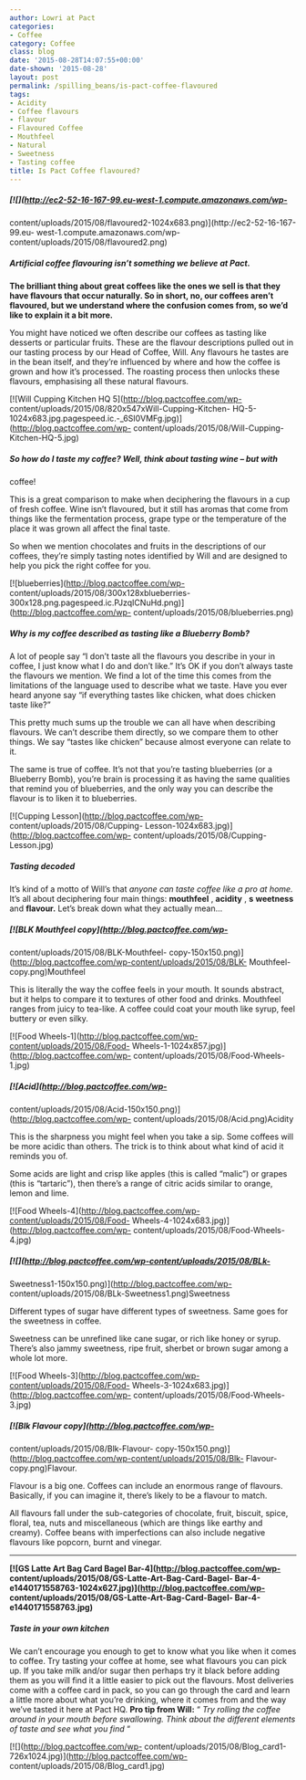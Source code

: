 ```yaml
---
author: Lowri at Pact
categories:
- Coffee
category: Coffee
class: blog
date: '2015-08-28T14:07:55+00:00'
date-shown: '2015-08-28'
layout: post
permalink: /spilling_beans/is-pact-coffee-flavoured
tags:
- Acidity
- Coffee flavours
- flavour
- Flavoured Coffee
- Mouthfeel
- Natural
- Sweetness
- Tasting coffee
title: Is Pact Coffee flavoured?
---
```


##### [![](http://ec2-52-16-167-99.eu-west-1.compute.amazonaws.com/wp-
content/uploads/2015/08/flavoured2-1024x683.png)](http://ec2-52-16-167-99.eu-
west-1.compute.amazonaws.com/wp-content/uploads/2015/08/flavoured2.png)

##### Artificial coffee flavouring isn’t something we believe at Pact.

**The brilliant thing about great coffees like the ones we sell is that they
have flavours that occur naturally. So in short, no, our coffees aren’t
flavoured, but we understand where the confusion comes from, so we’d like to
explain it a bit more.**

You might have noticed we often describe our coffees as tasting like desserts
or particular fruits. These are the flavour descriptions pulled out in our
tasting process by our Head of Coffee, Will. Any flavours he tastes are in the
bean itself, and they’re influenced by where and how the coffee is grown and
how it’s processed. The roasting process then unlocks these flavours,
emphasising all these natural flavours.

[![Will Cupping Kitchen HQ 5](http://blog.pactcoffee.com/wp-
content/uploads/2015/08/820x547xWill-Cupping-Kitchen-
HQ-5-1024x683.jpg.pagespeed.ic.-_6SI0VMFg.jpg)](http://blog.pactcoffee.com/wp-
content/uploads/2015/08/Will-Cupping-Kitchen-HQ-5.jpg)

##### So how do I taste my coffee? Well, think about tasting wine – but with
coffee!

This is a great comparison to make when deciphering the flavours in a cup of
fresh coffee. Wine isn’t flavoured, but it still has aromas that come from
things like the fermentation process, grape type or the temperature of the
place it was grown all affect the final taste.

So when we mention chocolates and fruits in the descriptions of our coffees,
they’re simply tasting notes identified by Will and are designed to help you
pick the right coffee for you.

[![blueberries](http://blog.pactcoffee.com/wp-
content/uploads/2015/08/300x128xblueberries-300x128.png.pagespeed.ic.PJzqICNuHd.png)](http://blog.pactcoffee.com/wp-
content/uploads/2015/08/blueberries.png)

##### Why is my coffee described as tasting like a Blueberry Bomb?

A lot of people say “I don’t taste all the flavours you describe in your in
coffee, I just know what I do and don’t like.” It’s OK if you don’t always
taste the flavours we mention. We find a lot of the time this comes from the
limitations of the language used to describe what we taste. Have you ever
heard anyone say “if everything tastes like chicken, what does chicken taste
like?”

This pretty much sums up the trouble we can all have when describing flavours.
We can’t describe them directly, so we compare them to other things. We say
“tastes like chicken” because almost everyone can relate to it.

The same is true of coffee. It’s not that you’re tasting blueberries (or a
Blueberry Bomb), you’re brain is processing it as having the same qualities
that remind you of blueberries, and the only way you can describe the flavour
is to liken it to blueberries.

[![Cupping Lesson](http://blog.pactcoffee.com/wp-
content/uploads/2015/08/Cupping-
Lesson-1024x683.jpg)](http://blog.pactcoffee.com/wp-
content/uploads/2015/08/Cupping-Lesson.jpg)

##### Tasting decoded

It’s kind of a motto of Will’s that _anyone can taste coffee like a pro at
home._ It’s all about deciphering four main things: **mouthfeel** ,
**acidity** , **s** **weetness** and **flavour.** Let’s break down what they
actually mean…

##### [![BLK Mouthfeel copy](http://blog.pactcoffee.com/wp-
content/uploads/2015/08/BLK-Mouthfeel-
copy-150x150.png)](http://blog.pactcoffee.com/wp-content/uploads/2015/08/BLK-
Mouthfeel-copy.png)Mouthfeel

This is literally the way the coffee feels in your mouth. It sounds abstract,
but it helps to compare it to textures of other food and drinks. Mouthfeel
ranges from juicy to tea-like. A coffee could coat your mouth like syrup, feel
buttery or even silky.

[![Food Wheels-1](http://blog.pactcoffee.com/wp-content/uploads/2015/08/Food-
Wheels-1-1024x857.jpg)](http://blog.pactcoffee.com/wp-
content/uploads/2015/08/Food-Wheels-1.jpg)

##### [![Acid](http://blog.pactcoffee.com/wp-
content/uploads/2015/08/Acid-150x150.png)](http://blog.pactcoffee.com/wp-
content/uploads/2015/08/Acid.png)Acidity

This is the sharpness you might feel when you take a sip. Some coffees will be
more acidic than others. The trick is to think about what kind of acid it
reminds you of.

Some acids are light and crisp like apples (this is called “malic”) or grapes
(this is “tartaric”), then there’s a range of citric acids similar to orange,
lemon and lime.

[![Food Wheels-4](http://blog.pactcoffee.com/wp-content/uploads/2015/08/Food-
Wheels-4-1024x683.jpg)](http://blog.pactcoffee.com/wp-
content/uploads/2015/08/Food-Wheels-4.jpg)

##### [![](http://blog.pactcoffee.com/wp-content/uploads/2015/08/BLk-
Sweetness1-150x150.png)](http://blog.pactcoffee.com/wp-
content/uploads/2015/08/BLk-Sweetness1.png)Sweetness

Different types of sugar have different types of sweetness. Same goes for the
sweetness in coffee.

Sweetness can be unrefined like cane sugar, or rich like honey or syrup.
There’s also jammy sweetness, ripe fruit, sherbet or brown sugar among a whole
lot more.

[![Food Wheels-3](http://blog.pactcoffee.com/wp-content/uploads/2015/08/Food-
Wheels-3-1024x683.jpg)](http://blog.pactcoffee.com/wp-
content/uploads/2015/08/Food-Wheels-3.jpg)

##### [![Blk Flavour copy](http://blog.pactcoffee.com/wp-
content/uploads/2015/08/Blk-Flavour-
copy-150x150.png)](http://blog.pactcoffee.com/wp-content/uploads/2015/08/Blk-
Flavour-copy.png)Flavour.

Flavour is a big one. Coffees can include an enormous range of flavours.
Basically, if you can imagine it, there’s likely to be a flavour to match.

All flavours fall under the sub-categories of chocolate, fruit, biscuit,
spice, floral, tea, nuts and miscellaneous (which are things like earthy and
creamy). Coffee beans with imperfections can also include negative flavours
like popcorn, burnt and vinegar.

****

**[![GS Latte Art Bag Card Bagel Bar-4](http://blog.pactcoffee.com/wp-
content/uploads/2015/08/GS-Latte-Art-Bag-Card-Bagel-
Bar-4-e1440171558763-1024x627.jpg)](http://blog.pactcoffee.com/wp-
content/uploads/2015/08/GS-Latte-Art-Bag-Card-Bagel-
Bar-4-e1440171558763.jpg)**

##### Taste in your own kitchen

We can’t encourage you enough to get to know what you like when it comes to
coffee. Try tasting your coffee at home, see what flavours you can pick up. If
you take milk and/or sugar then perhaps try it black before adding them as you
will find it a little easier to pick out the flavours. Most deliveries come
with a coffee card in pack, so you can go through the card and learn a little
more about what you’re drinking, where it comes from and the way we’ve tasted
it here at Pact HQ. **Pro tip from Will:** “ _Try rolling the coffee around in
your mouth before swallowing. Think about the different elements of taste and
see what you find_ “

[![](http://blog.pactcoffee.com/wp-
content/uploads/2015/08/Blog_card1-726x1024.jpg)](http://blog.pactcoffee.com/wp-
content/uploads/2015/08/Blog_card1.jpg)